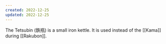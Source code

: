 ```yaml
---
created: 2022-12-25
updated: 2022-12-25
---
```

The Tetsubin (鉄瓶) is a small iron kettle. It is used instead of the [[Kama]] during [[Rakubon]].
